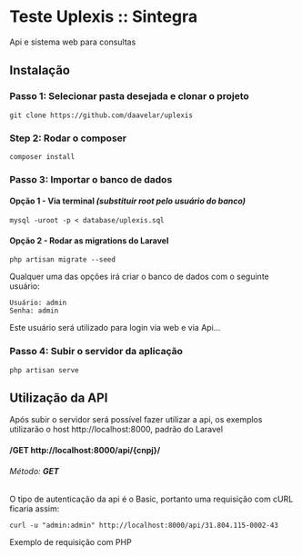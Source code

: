 # Teste Uplexis :: Sintegra

Api e sistema web para consultas

## Instalação

### Passo 1: Selecionar pasta desejada e clonar o projeto

```
git clone https://github.com/daavelar/uplexis
```

### Step 2: Rodar o composer

```
composer install
```

### Passo 3: Importar o banco de dados

#### Opção 1 - Via terminal _(substituir root pelo usuário do banco)_

```
mysql -uroot -p < database/uplexis.sql
```

#### Opção 2 - Rodar as migrations do Laravel

```
php artisan migrate --seed
```

Qualquer uma das opções irá criar o banco de dados com o seguinte usuário:

```
Usuário: admin
Senha: admin
```

Este usuário será utilizado para login via web e via Api...

### Passo 4:  Subir o servidor da aplicação

```
php artisan serve 
```

## Utilização da API

Após subir o servidor será possível fazer utilizar a api, os exemplos utilizarão 
o host http://localhost:8000, padrão do Laravel

#### /GET http://localhost:8000/api/{cnpj}/

###### Método: **GET**

O tipo de autenticação da api é o Basic, portanto uma requisição com cURL ficaria assim: 

```
curl -u "admin:admin" http://localhost:8000/api/31.804.115-0002-43
```

Exemplo de requisição com PHP